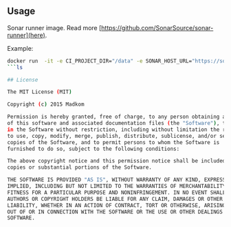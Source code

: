 ## Usage

Sonar runner image. Read more [https://github.com/SonarSource/sonar-runner](here).

Example:

```bash
docker run  -it -e CI_PROJECT_DIR="/data" -e SONAR_HOST_URL="https://sonarqube.com" -e SONAR_LOGIN="sonar" -e SONAR_PASSWORD="pass" madkom/sonar-runner
```ls

## License

The MIT License (MIT)

Copyright (c) 2015 Madkom

Permission is hereby granted, free of charge, to any person obtaining a copy
of this software and associated documentation files (the "Software"), to deal
in the Software without restriction, including without limitation the rights
to use, copy, modify, merge, publish, distribute, sublicense, and/or sell
copies of the Software, and to permit persons to whom the Software is
furnished to do so, subject to the following conditions:

The above copyright notice and this permission notice shall be included in all
copies or substantial portions of the Software.

THE SOFTWARE IS PROVIDED "AS IS", WITHOUT WARRANTY OF ANY KIND, EXPRESS OR
IMPLIED, INCLUDING BUT NOT LIMITED TO THE WARRANTIES OF MERCHANTABILITY,
FITNESS FOR A PARTICULAR PURPOSE AND NONINFRINGEMENT. IN NO EVENT SHALL THE
AUTHORS OR COPYRIGHT HOLDERS BE LIABLE FOR ANY CLAIM, DAMAGES OR OTHER
LIABILITY, WHETHER IN AN ACTION OF CONTRACT, TORT OR OTHERWISE, ARISING FROM,
OUT OF OR IN CONNECTION WITH THE SOFTWARE OR THE USE OR OTHER DEALINGS IN THE
SOFTWARE.